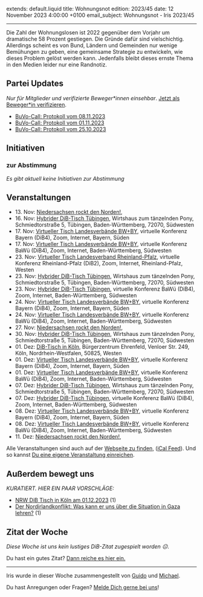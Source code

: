 
extends: default.liquid
title: Wohnungsnot
edition: 2023/45
date: 12 November 2023 4:00:00 +0100
email_subject: Wohnungsnot - Iris 2023/45

---
Die Zahl der Wohnungslosen ist 2022 gegenüber dem Vorjahr um dramatische 58 Prozent gestiegen. Die Gründe dafür sind vielschichtig. Allerdings scheint es von Bund, Ländern und Gemeinden nur wenige Bemühungen zu geben, eine gemeinsame Strategie zu entwickeln, wie dieses Problem gelöst werden kann. Jedenfalls bleibt dieses ernste Thema in den Medien leider nur eine Randnotiz.


## Partei Updates

_Nur für Mitglieder und verifizierte Beweger\*innen einsehbar_. [Jetzt als Beweger\*in verifizieren](https://dib.de/bewegerin-werden/).

 - [BuVo-Call: Protokoll vom 08.11.2023](https://marktplatz.dib.de/t/buvo-call-protokoll-vom-08-11-2023/40139)
 - [BuVo-Call: Protokoll vom 01.11.2023](https://marktplatz.dib.de/t/buvo-call-protokoll-vom-01-11-2023/40135)
 - [BuVo-Call: Protokoll vom 25.10.2023](https://marktplatz.dib.de/t/buvo-call-protokoll-vom-25-10-2023/40133)

## Initiativen

### zur Abstimmung
_Es gibt aktuell keine Initiativen zur Abstimmung_

## Veranstaltungen

 - 13.&nbsp;Nov: [Niedersachsen rockt den Norden!](https://dib.de/events/niedersachsen-call-2023-11-13/), 
 - 16.&nbsp;Nov: [Hybrider DiB-Tisch Tübingen](https://dib.de/events/hybrider-dib-tisch-tuebingen-2023-11-16/), Wirtshaus zum tänzelnden Pony, Schmiedtorstraße 5, Tübingen, Baden-Württemberg, 72070, Südwesten
 - 17.&nbsp;Nov: [Virtueller Tisch Landesverbände BW+BY](https://dib.de/events/virtueller-tisch-landesverbaende-bwby-2-2023-11-17/), virtuelle Konferenz Bayern (DiB4), Zoom, Internet, Bayern, Süden
 - 17.&nbsp;Nov: [Virtueller Tisch Landesverbände BW+BY](https://dib.de/events/virtueller-tisch-landesverbaende-bwby-3-2023-11-17/), virtuelle Konferenz BaWü (DiB4), Zoom, Internet, Baden-Württemberg, Südwesten
 - 23.&nbsp;Nov: [Virtueller Tisch Landesverband Rheinland-Pfalz](https://dib.de/events/virtueller-tisch-landesverband-rheinland-pfalz-2023-11-23/), virtuelle Konferenz Rheinland-Pfalz (DiB2), Zoom, Internet, Rheinland-Pfalz, Westen
 - 23.&nbsp;Nov: [Hybrider DiB-Tisch Tübingen](https://dib.de/events/hybrider-dib-tisch-tuebingen-2023-11-23/), Wirtshaus zum tänzelnden Pony, Schmiedtorstraße 5, Tübingen, Baden-Württemberg, 72070, Südwesten
 - 23.&nbsp;Nov: [Hybrider DiB-Tisch Tübingen](https://dib.de/events/virtueller-tisch-tuebingen-2023-11-23/), virtuelle Konferenz BaWü (DiB4), Zoom, Internet, Baden-Württemberg, Südwesten
 - 24.&nbsp;Nov: [Virtueller Tisch Landesverbände BW+BY](https://dib.de/events/virtueller-tisch-landesverbaende-bwby-2-2023-11-24/), virtuelle Konferenz Bayern (DiB4), Zoom, Internet, Bayern, Süden
 - 24.&nbsp;Nov: [Virtueller Tisch Landesverbände BW+BY](https://dib.de/events/virtueller-tisch-landesverbaende-bwby-3-2023-11-24/), virtuelle Konferenz BaWü (DiB4), Zoom, Internet, Baden-Württemberg, Südwesten
 - 27.&nbsp;Nov: [Niedersachsen rockt den Norden!](https://dib.de/events/niedersachsen-call-2023-11-27/), 
 - 30.&nbsp;Nov: [Hybrider DiB-Tisch Tübingen](https://dib.de/events/hybrider-dib-tisch-tuebingen-2023-11-30/), Wirtshaus zum tänzelnden Pony, Schmiedtorstraße 5, Tübingen, Baden-Württemberg, 72070, Südwesten
 - 01.&nbsp;Dez: [DiB-Tisch in Köln](https://dib.de/events/dib-tisch-in-koeln/), Bürgerzentrum Ehrenfeld, Venloer Str. 249, Köln, Nordrhein-Westfalen, 50825, Westen
 - 01.&nbsp;Dez: [Virtueller Tisch Landesverbände BW+BY](https://dib.de/events/virtueller-tisch-landesverbaende-bwby-2-2023-12-01/), virtuelle Konferenz Bayern (DiB4), Zoom, Internet, Bayern, Süden
 - 01.&nbsp;Dez: [Virtueller Tisch Landesverbände BW+BY](https://dib.de/events/virtueller-tisch-landesverbaende-bwby-3-2023-12-01/), virtuelle Konferenz BaWü (DiB4), Zoom, Internet, Baden-Württemberg, Südwesten
 - 07.&nbsp;Dez: [Hybrider DiB-Tisch Tübingen](https://dib.de/events/hybrider-dib-tisch-tuebingen-2023-12-07/), Wirtshaus zum tänzelnden Pony, Schmiedtorstraße 5, Tübingen, Baden-Württemberg, 72070, Südwesten
 - 07.&nbsp;Dez: [Hybrider DiB-Tisch Tübingen](https://dib.de/events/virtueller-tisch-tuebingen-2023-12-07/), virtuelle Konferenz BaWü (DiB4), Zoom, Internet, Baden-Württemberg, Südwesten
 - 08.&nbsp;Dez: [Virtueller Tisch Landesverbände BW+BY](https://dib.de/events/virtueller-tisch-landesverbaende-bwby-2-2023-12-08/), virtuelle Konferenz Bayern (DiB4), Zoom, Internet, Bayern, Süden
 - 08.&nbsp;Dez: [Virtueller Tisch Landesverbände BW+BY](https://dib.de/events/virtueller-tisch-landesverbaende-bwby-3-2023-12-08/), virtuelle Konferenz BaWü (DiB4), Zoom, Internet, Baden-Württemberg, Südwesten
 - 11.&nbsp;Dez: [Niedersachsen rockt den Norden!](https://dib.de/events/niedersachsen-call-2023-12-11/), 

Alle Veranstaltungen sind auch auf der [Webseite zu finden](https://dib.de/veranstaltungen/), ([iCal Feed](https://dib.de/?ical=1)). Und so kannst [Du eine eigene Veranstaltung einreichen](https://marktplatz.dib.de/t/eine-veranstaltung-auf-der-webseite-einreichen/21379).


## Außerdem bewegt uns

_KURATIERT. HIER EIN PAAR VORSCHLÄGE:_
 - [NRW DiB Tisch in Köln am 01.12.2023](https://marktplatz.dib.de/t/nrw-dib-tisch-in-koeln-am-01-12-2023/40138) (1)
 - [Der Nordirlandkonflikt: Was kann er uns über die Situation in Gaza lehren?](https://marktplatz.dib.de/t/der-nordirlandkonflikt-was-kann-er-uns-ueber-die-situation-in-gaza-lehren/40136) (1)


## Zitat der Woche
_Diese Woche ist uns kein lustiges DiB-Zitat zugespielt worden ☹._

Du hast ein gutes Zitat? [Dann reiche es hier ein.](https://marktplatz.dib.de/t/fortsetzung-lustige-dib-zitate/24431)


---

Iris wurde in dieser Woche zusammengestellt von [Guido](https://marktplatz.dib.de/u/Guido/) und [Michael](https://marktplatz.dib.de/u/MichaelVoss/).

Du hast Anregungen oder Fragen? [Melde Dich gerne bei uns](https://marktplatz.dib.de/t/neu-iris-die-woechtliche-zusammenfasssung-zum-sonntagsbrunch/10990)!

